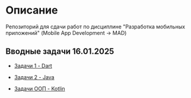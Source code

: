 # Описание

Репозиторий для сдачи работ по дисциплине "Разработка мобильных приложений" (Mobile App Development -> MAD)

## Вводные задачи 16.01.2025

- [Задачи 1 - Dart](https://github.com/int1cus/MAD_422_Andzhigaev/tree/main/Dart)

- [Задачи 2 - Java](https://github.com/int1cus/MAD_422_Andzhigaev/tree/main/Java)

- [Задачи ООП - Kotlin](https://github.com/int1cus/MAD_422_Andzhigaev/tree/main/Kotlin)
